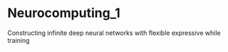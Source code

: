 # Neurocomputing_1
Constructing infinite deep neural networks with flexible expressive while training
